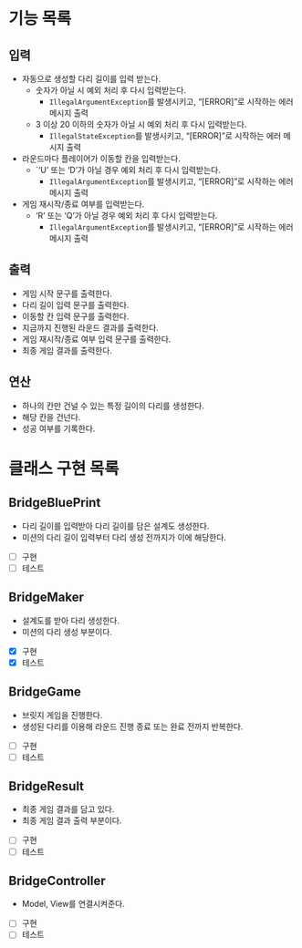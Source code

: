 # 기능 목록

## 입력

- 자동으로 생성할 다리 길이를 입력 받는다.
    - 숫자가 아닐 시 예외 처리 후 다시 입력받는다.
        - `IllegalArgumentException`를 발생시키고, “[ERROR]”로 시작하는 에러 메시지 출력
    - 3 이상 20 이하의 숫자가 아닐 시 예외 처리 후 다시 입력받는다.
        - `IllegalStateException`를 발생시키고, “[ERROR]”로 시작하는 에러 메시지 출력
- 라운드마다 플레이어가 이동할 칸을 입력받는다.
    - `‘U’ 또는 ‘D’가 아닐 경우 예외 처리 후 다시 입력받는다.
        - `IllegalArgumentException`를 발생시키고, “[ERROR]”로 시작하는 에러 메시지 출력
- 게임 재시작/종료 여부를 입력받는다.
    - ‘R’ 또는 ‘Q’가 아닐 경우 예외 처리 후 다시 입력받는다.
        - `IllegalArgumentException`를 발생시키고, “[ERROR]”로 시작하는 에러 메시지 출력

## 출력

- 게임 시작 문구를 출력한다.
- 다리 길이 입력 문구를 출력한다.
- 이동할 칸 입력 문구를 출력한다.
- 지금까지 진행된 라운드 결과를 출력한다.
- 게임 재시작/종료 여부 입력 문구를 출력한다.
- 최종 게임 결과를 출력한다.

## 연산

- 하나의 칸만 건널 수 있는 특정 길이의 다리를 생성한다.
- 해당 칸을 건넌다.
- 성공 여부를 기록한다.

# 클래스 구현 목록

## BridgeBluePrint

- 다리 길이를 입력받아 다리 길이를 담은 설계도 생성한다.
- 미션의 다리 길이 입력부터 다리 생성 전까지가 이에 해당한다.
- [ ] 구현
- [ ] 테스트

## BridgeMaker

- 설계도를 받아 다리 생성한다.
- 미션의 다리 생성 부분이다.
- [x] 구현
- [x] 테스트

## BridgeGame

- 브릿지 게임을 진행한다.
- 생성된 다리를 이용해 라운드 진행 종료 또는 완료 전까지 반복한다.
- [ ] 구현
- [ ] 테스트

## BridgeResult

- 최종 게임 결과를 담고 있다.
- 최종 게임 결과 출력 부분이다.
- [ ] 구현
- [ ] 테스트

## BridgeController

- Model, View를 연결시켜준다.
- [ ] 구현
- [ ] 테스트